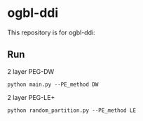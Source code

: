 # ogbl-ddi

This repository is for ogbl-ddi:

## Run

2 layer PEG-DW
```
python main.py --PE_method DW
```

2 layer PEG-LE+
```
python random_partition.py --PE_method LE
```
